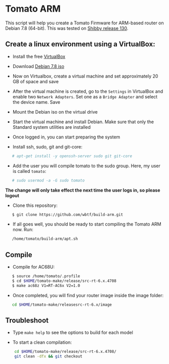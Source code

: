 # Tomato ARM
This script will help you create a Tomato Firmware for ARM-based router on Debian 7.8 (64-bit). This was tested on [Shibby release 130](http://tomato.groov.pl).


Create a linux environment using a VirtualBox:
---------------------
* Install the free [VirtualBox](http://www.virtualbox.org/wiki/Downloads)

* Download [Debian 7.8 iso](http://cdimage.debian.org/mirror/cdimage/archive/7.8.0/amd64/iso-cd/debian-7.8.0-amd64-netinst.iso) 

* Now on Virtualbox, create a virtual machine and set approximately 20 GB of space and save

* After the virtual machine is created, go to the `Settings` in VirtualBox and enable two `Network Adapters`. Set one as a `Bridge Adapter` and select the device name. Save

* Mount the Debian iso on the virtual drive

* Start the virtual machine and install Debian. Make sure that only the Standard system utilities are installed

* Once logged in, you can start preparing the system

* Install ssh, sudo, git and git-core:
```bash
   # apt-get install -y openssh-server sudo git git-core
   ```

* Add the user you will compile tomato to the sudo group. Here, my user is called `tomato`:
```bash
   # sudo usermod -a -G sudo tomato
   ```

**The change will only take effect the next time the user logs in, so please logout**

* Clone this repository:
```bash
   $ git clone https://github.com/wbtf/build-arm.git
   ```

* If all goes well, you should be ready to start compiling the Tomato ARM now. Run:
```bash
   /home/tomato/build-arm/apt.sh
   ```


Compile
---------------------

* Compile for AC68U:
```bash
   $ source /home/tomato/.profile
   $ cd $HOME/tomato-make/release/src-rt-6.x.4708
   $ make ac68z V1=RT-AC6x V2=1.0
   ```

* Once completed, you will find your router image inside the image folder:
```bash
   cd $HOME/tomato-make/releasesrc-rt-6.x/image
   ```



Troubleshoot
---------------------
* Type ```make help``` to see the options to build for each model

* To start a clean compilation:

```bash
    cd $HOME/tomato-make/release/src-rt-6.x.4708/
    git clean -dfx && git checkout
   ```
